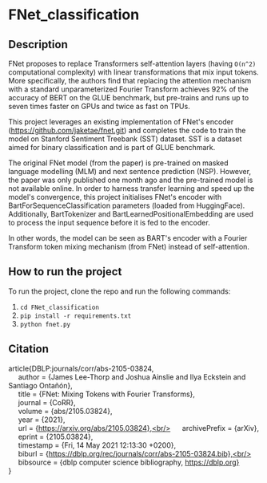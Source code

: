 # FNet_classification

## Description

FNet proposes to replace Transformers self-attention layers (having `O(n^2)` computational complexity) with linear transformations that mix input tokens. More specifically, the authors find that replacing the attention mechanism with a standard unparameterized Fourier Transform achieves 92% of the accuracy of BERT on the GLUE benchmark, but pre-trains and runs up to seven times faster on GPUs and twice as fast on TPUs. 

This project leverages an existing implementation of FNet's encoder (https://github.com/jaketae/fnet.git) and completes the code to train the model on Stanford Sentiment Treebank (SST) dataset. SST is a dataset aimed for binary classification and is part of GLUE benchmark. 

The original FNet model (from the paper) is pre-trained on masked language modelling (MLM) and next sentence prediction (NSP). However, the paper was only published  one month ago and the pre-trained model is not available online. In order to harness transfer learning and speed up the model's convergence, this project initialises FNet's encoder with BartForSequenceClassification parameters (loaded from HuggingFace). Additionally, BartTokenizer and BartLearnedPositionalEmbedding are used to process the input sequence before it is fed to the encoder. 

In other words, the model can be seen as BART's encoder with a Fourier Transform token mixing mechanism (from FNet) instead of self-attention.

## How to run the project

To run the project, clone the repo and run the following commands: 
1) `cd FNet_classification`
2) `pip install -r requirements.txt`
3) `python fnet.py`


## Citation

article{DBLP:journals/corr/abs-2105-03824,<br/>
&nbsp;&nbsp;&nbsp;&nbsp;  author    = {James Lee-Thorp and
               Joshua Ainslie and
               Ilya Eckstein and
               Santiago  Ontañón},<br/>
&nbsp;&nbsp;&nbsp;&nbsp;  title     = {FNet: Mixing Tokens with Fourier Transforms},<br/>
&nbsp;&nbsp;&nbsp;&nbsp;  journal   = {CoRR},<br/>
&nbsp;&nbsp;&nbsp;&nbsp;  volume    = {abs/2105.03824},<br/>
&nbsp;&nbsp;&nbsp;&nbsp;  year      = {2021},<br/>
&nbsp;&nbsp;&nbsp;&nbsp;  url       = {https://arxiv.org/abs/2105.03824},<br/>
&nbsp;&nbsp;&nbsp;&nbsp;  archivePrefix = {arXiv},<br/>
&nbsp;&nbsp;&nbsp;&nbsp;  eprint    = {2105.03824},<br/>
&nbsp;&nbsp;&nbsp;&nbsp;  timestamp = {Fri, 14 May 2021 12:13:30 +0200},<br/>
&nbsp;&nbsp;&nbsp;&nbsp;  biburl    = {https://dblp.org/rec/journals/corr/abs-2105-03824.bib},<br/>
&nbsp;&nbsp;&nbsp;&nbsp;  bibsource = {dblp computer science bibliography, https://dblp.org}<br/>
}
